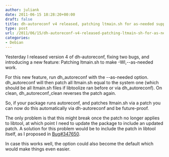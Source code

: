 ```yaml
---
author: juliank
date: 2011-06-15 18:28:20+00:00
draft: false
title: dh-autoreconf v4 released, patching ltmain.sh for as-needed support
type: post
url: /2011/06/15/dh-autoreconf-v4-released-patching-ltmain-sh-for-as-needed-support/
categories:
- Debian
---
```


Yesterday I released version 4 of dh-autoreconf, fixing two bugs, and introducing a new feature: Patching ltmain.sh to make -Wl,--as-needed work.

For this new feature, run dh_autoreconf with the --as-needed option. dh_autoreconf will then patch all ltmain.sh equal to the system one (which should be all ltmain.sh files if libtoolize ran before or via dh_autoreconf). On clean, dh_autoreconf_clean reverses the patch again.

So, if your package runs autoreconf, and patches ltmain.sh via a patch you can now do this automatically via dh-autoreconf and be future-proof.

The only problem is that this might break once the patch no longer applies to libtool, at which point I need to update the package to include an updated patch. A solution for this problem would be to include the patch in libtool itself, as I proposed in [Bug#347650](http://bugs.debian.org/347650).

In case this works well, the option could also become the default which would make things even easier.
